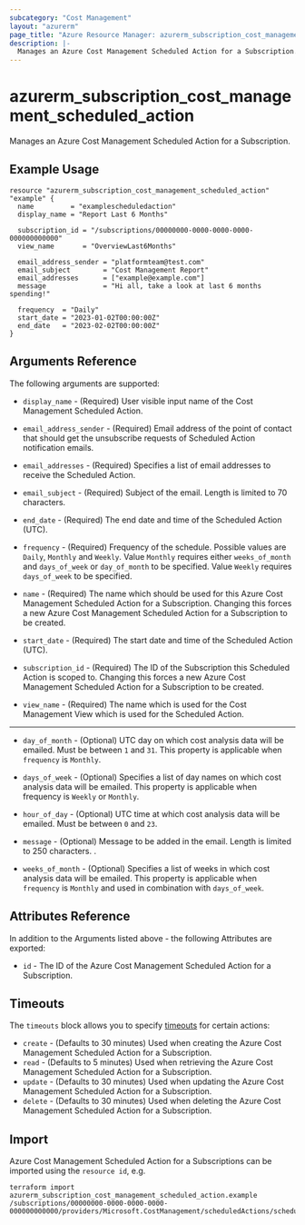 ```yaml
---
subcategory: "Cost Management"
layout: "azurerm"
page_title: "Azure Resource Manager: azurerm_subscription_cost_management_scheduled_action"
description: |-
  Manages an Azure Cost Management Scheduled Action for a Subscription.
---
```


# azurerm_subscription_cost_management_scheduled_action

Manages an Azure Cost Management Scheduled Action for a Subscription.

## Example Usage

```hcl
resource "azurerm_subscription_cost_management_scheduled_action" "example" {
  name         = "examplescheduledaction"
  display_name = "Report Last 6 Months"

  subscription_id = "/subscriptions/00000000-0000-0000-0000-000000000000"
  view_name       = "OverviewLast6Months"

  email_address_sender = "platformteam@test.com"
  email_subject        = "Cost Management Report"
  email_addresses      = ["example@example.com"]
  message              = "Hi all, take a look at last 6 months spending!"

  frequency  = "Daily"
  start_date = "2023-01-02T00:00:00Z"
  end_date   = "2023-02-02T00:00:00Z"
}
```

## Arguments Reference

The following arguments are supported:

* `display_name` - (Required) User visible input name of the Cost Management Scheduled Action.

* `email_address_sender` - (Required) Email address of the point of contact that should get the unsubscribe requests of Scheduled Action notification emails.

* `email_addresses` - (Required) Specifies a list of email addresses to receive the Scheduled Action.

* `email_subject` - (Required) Subject of the email. Length is limited to 70 characters.

* `end_date` - (Required) The end date and time of the Scheduled Action (UTC).

* `frequency` - (Required) Frequency of the schedule. Possible values are `Daily`, `Monthly` and `Weekly`. Value `Monthly` requires either `weeks_of_month` and `days_of_week` or `day_of_month` to be specified. Value `Weekly` requires `days_of_week` to be specified.

* `name` - (Required) The name which should be used for this Azure Cost Management Scheduled Action for a Subscription. Changing this forces a new Azure Cost Management Scheduled Action for a Subscription to be created.

* `start_date` - (Required) The start date and time of the Scheduled Action (UTC).

* `subscription_id` - (Required) The ID of the Subscription this Scheduled Action is scoped to. Changing this forces a new Azure Cost Management Scheduled Action for a Subscription to be created.

* `view_name` - (Required) The name which is used for the Cost Management View which is used for the Scheduled Action.

---

* `day_of_month` - (Optional) UTC day on which cost analysis data will be emailed. Must be between `1` and `31`. This property is applicable when `frequency` is `Monthly`.

* `days_of_week` - (Optional) Specifies a list of day names on which cost analysis data will be emailed. This property is applicable when frequency is `Weekly` or `Monthly`.

* `hour_of_day` - (Optional) UTC time at which cost analysis data will be emailed. Must be between `0` and `23`.

* `message` - (Optional) Message to be added in the email. Length is limited to 250 characters.
.

* `weeks_of_month` - (Optional) Specifies a list of weeks in which cost analysis data will be emailed. This property is applicable when `frequency` is `Monthly` and used in combination with `days_of_week`.

## Attributes Reference

In addition to the Arguments listed above - the following Attributes are exported: 

* `id` - The ID of the Azure Cost Management Scheduled Action for a Subscription.

## Timeouts

The `timeouts` block allows you to specify [timeouts](https://www.terraform.io/language/resources/syntax#operation-timeouts) for certain actions:

* `create` - (Defaults to 30 minutes) Used when creating the Azure Cost Management Scheduled Action for a Subscription.
* `read` - (Defaults to 5 minutes) Used when retrieving the Azure Cost Management Scheduled Action for a Subscription.
* `update` - (Defaults to 30 minutes) Used when updating the Azure Cost Management Scheduled Action for a Subscription.
* `delete` - (Defaults to 30 minutes) Used when deleting the Azure Cost Management Scheduled Action for a Subscription.

## Import

Azure Cost Management Scheduled Action for a Subscriptions can be imported using the `resource id`, e.g.

```shell
terraform import azurerm_subscription_cost_management_scheduled_action.example /subscriptions/00000000-0000-0000-0000-000000000000/providers/Microsoft.CostManagement/scheduledActions/scheduledaction1
```

